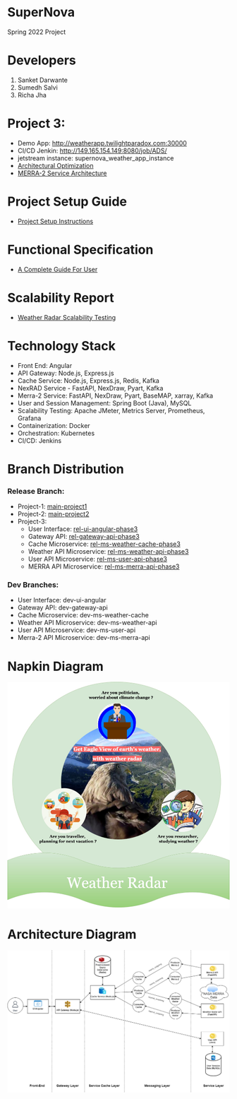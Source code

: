 # SuperNova
Spring 2022 Project

# Developers
1. Sanket Darwante
2. Sumedh Salvi
3. Richa Jha

# Project 3:
* Demo App: http://weatherapp.twilightparadox.com:30000
* CI/CD Jenkin: http://149.165.154.149:8080/job/ADS/
* jetstream instance: supernova_weather_app_instance
* [Architectural Optimization](https://github.com/airavata-courses/SuperNova/wiki/Architectural-Optimization)
* [MERRA-2 Service Architecture](https://github.com/airavata-courses/SuperNova/blob/dev-wiki-data/wiki/wiki_images/DataAssimilation-MERRA-API.png)

# Project Setup Guide
* [Project Setup Instructions](https://github.com/airavata-courses/SuperNova/wiki/Weather-Radar-Project-Setup)

# Functional Specification
* [A Complete Guide For User](https://github.com/airavata-courses/SuperNova/blob/dev-wiki-data/wiki/wiki_images/Functional%20Specification.pdf)

# Scalability Report
* [Weather Radar Scalability Testing](https://github.com/airavata-courses/SuperNova/wiki/Project-2:-Weather-Radar-Scalability-Testing)

# Technology Stack
* Front End: Angular
* API Gateway: Node.js, Express.js
* Cache Service: Node.js, Express.js, Redis, Kafka
* NexRAD Service - FastAPI, NexDraw, Pyart, Kafka
* Merra-2 Service: FastAPI, NexDraw, Pyart, BaseMAP, xarray, Kafka
* User and Session Management: Spring Boot (Java), MySQL
* Scalability Testing: Apache JMeter, Metrics Server, Prometheus, Grafana
* Containerization: Docker
* Orchestration: Kubernetes
* CI/CD: Jenkins

# Branch Distribution

### Release Branch:<br>
* Project-1: [main-project1](https://github.com/airavata-courses/SuperNova/tree/main-project1)
* Project-2: [main-project2](https://github.com/airavata-courses/SuperNova/tree/main-project2)
* Project-3:
  * User Interface: [rel-ui-angular-phase3](https://github.com/airavata-courses/SuperNova/tree/rel-ui-angular-phase3)<br>
  * Gateway API: [rel-gateway-api-phase3](https://github.com/airavata-courses/SuperNova/tree/rel-gateway-api-phase3)<br>
  * Cache Microservice: [rel-ms-weather-cache-phase3](https://github.com/airavata-courses/SuperNova/tree/rel-ms-weather-cache-phase3)<br>
  * Weather API Microservice: [rel-ms-weather-api-phase3](https://github.com/airavata-courses/SuperNova/tree/rel-ms-weather-api-phase3)<br>
  * User API Microservice: [rel-ms-user-api-phase3](https://github.com/airavata-courses/SuperNova/tree/rel-ms-user-api-phase3)<br>
  * MERRA API Microservice: [rel-ms-merra-api-phase3](https://github.com/airavata-courses/SuperNova/tree/rel-ms-merra-api-phase3)

### Dev Branches:<br>
* User Interface: dev-ui-angular<br>
* Gateway API: dev-gateway-api<br>
* Cache Microservice: dev-ms-weather-cache<br>
* Weather API Microservice: dev-ms-weather-api<br>
* User API Microservice: dev-ms-user-api<br>
* Merra-2 API Microservice: dev-ms-merra-api

# Napkin Diagram
![](https://github.com/airavata-courses/SuperNova/blob/dev-wiki-data/wiki/wiki_images/napkinDaigram.jpg)


# Architecture Diagram
![](https://github.com/airavata-courses/SuperNova/blob/dev-wiki-data/wiki/wiki_images/Project3-ArchitectureDiagram.png)
